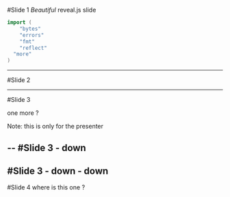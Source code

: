 #Slide 1
_Beautiful_ reveal.js slide

```go
import (
	"bytes"
	"errors"
	"fmt"
	"reflect"
  "more"
)
```

---
#Slide 2



---
#Slide 3

one more ?

Note: this is only for the presenter

--
#Slide 3 - down
--
#Slide 3 - down - down
---

#Slide 4
where is this one ?
